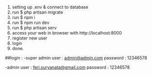 1. setting up .env & connect to database
2. run $ php artisan migrate
3. run $ npm i
4. run $ npm run dev
5. run $ php artisan serv
6. access your web in browser with http://localhost:8000
7. register new user
8. login
9. done.

##login : 
-super admin
user : admin@admin.com
password : 12346578

-admin
user : feri.suryanata@gmail.com
password : 12346578

